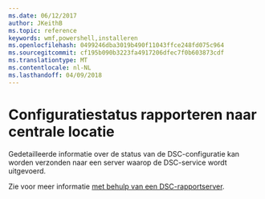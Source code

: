 ```yaml
---
ms.date: 06/12/2017
author: JKeithB
ms.topic: reference
keywords: wmf,powershell,installeren
ms.openlocfilehash: 0499246dba3019b490f11043ffce248fd075c964
ms.sourcegitcommit: cf195b090b3223fa4917206dfec7f0b603873cdf
ms.translationtype: MT
ms.contentlocale: nl-NL
ms.lasthandoff: 04/09/2018
---
```

# <a name="report-configuration-status-to-central-location"></a>Configuratiestatus rapporteren naar centrale locatie

Gedetailleerde informatie over de status van de DSC-configuratie kan worden verzonden naar een server waarop de DSC-service wordt uitgevoerd.

Zie voor meer informatie [met behulp van een DSC-rapportserver](https://msdn.microsoft.com/powershell/dsc/reportserver).